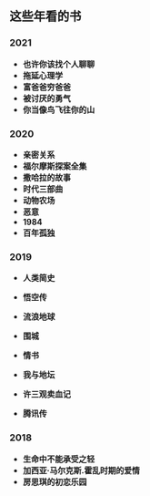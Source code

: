## 这些年看的书

### 2021

- **也许你该找个人聊聊**
- **拖延心理学**
- **富爸爸穷爸爸**
- **被讨厌的勇气**
- **你当像鸟飞往你的山**

### 2020

- **亲密关系**
- **福尔摩斯探案全集**
- **撒哈拉的故事**
- **时代三部曲**
- **动物农场**
- **恶意**
- **1984**
- **百年孤独**

### 2019

- **人类简史**

- **悟空传**
- **流浪地球**
- **围城**
- **情书**
- **我与地坛**
- **许三观卖血记**
- **腾讯传**

### 2018

- **生命中不能承受之轻**
- **加西亚·马尔克斯.霍乱时期的爱情**
- **房思琪的初恋乐园**























